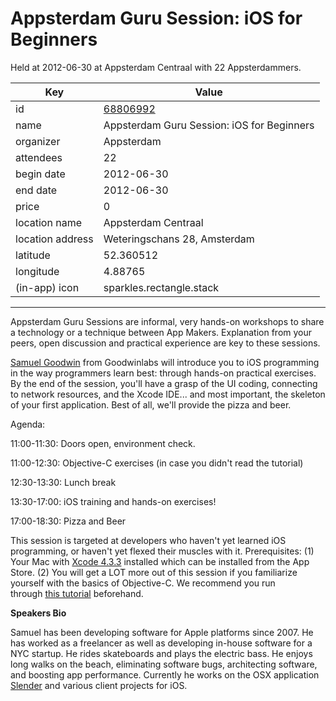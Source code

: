 # Appsterdam Guru Session: iOS for Beginners
Held at 2012-06-30 at Appsterdam Centraal with 22 Appsterdammers.
        
|Key|Value
|---|---|
|id|[68806992](https://www.meetup.com/appsterdam/events/68806992/)|
|name|Appsterdam Guru Session: iOS for Beginners|
|organizer|Appsterdam|
|attendees|22|
|begin date|2012-06-30|
|end date|2012-06-30|
|price|0|
|location name|Appsterdam Centraal|
|location address|Weteringschans 28, Amsterdam|
|latitude|52.360512|
|longitude|4.88765|
|(in-app) icon|sparkles.rectangle.stack|

---

Appsterdam Guru Sessions are informal, very hands-on workshops to share a technology or a technique between App Makers. Explanation from your peers, open discussion and practical experience are key to these sessions.

[Samuel Goodwin](https://twitter.com/#!/samuelgoodwin) from Goodwinlabs will introduce you to iOS programming in the way programmers learn best: through hands-on practical exercises. By the end of the session, you'll have a grasp of the UI coding, connecting to network resources, and the Xcode IDE... and most important, the skeleton of your first application. Best of all, we'll provide the pizza and beer.

Agenda:

11:00-11:30: Doors open, environment check.

11:00-12:30: Objective-C exercises (in case you didn't read the tutorial)

12:30-13:30: Lunch break

13:30-17:00: iOS training and hands-on exercises!

17:00-18:30: Pizza and Beer

This session is targeted at developers who haven't yet learned iOS programming, or haven't yet flexed their muscles with it. Prerequisites: (1) Your Mac with [Xcode 4.3.3](https://developer.apple.com/xcode/) installed which can be installed from the App Store. (2) You will get a LOT more out of this session if you familiarize yourself with the basics of Objective-C. We recommend you run through [this tutorial](http://cocoadevcentral.com/d/learn_objectivec/) beforehand.

**Speakers Bio**

Samuel has been developing software for Apple platforms since 2007. He has worked as a freelancer as well as developing in-house software for a NYC startup. He rides skateboards and plays the electric bass. He enjoys long walks on the beach, eliminating software bugs, architecting software, and boosting app performance. Currently he works on the OSX application [Slender](http://dragonforged.com/slender/) and various client projects for iOS.


